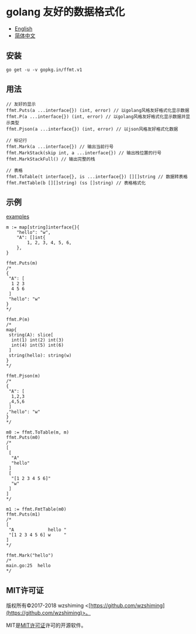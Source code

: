 # golang 友好的数据格式化

 - [English](./README.md)
 - [简体中文](./README_cn.md)

## 安装

``` shell
go get -u -v gopkg.in/ffmt.v1
```

## 用法

``` golang
// 友好的显示
ffmt.Puts(a ...interface{}) (int, error) // 以golang风格友好格式化显示数据
ffmt.P(a ...interface{}) (int, error) // 以golang风格友好格式化显示数据并显示类型
ffmt.Pjson(a ...interface{}) (int, error) // 以json风格友好格式化数据

// 标记行
ffmt.Mark(a ...interface{}) // 输出当前行号
ffmt.MarkStack(skip int, a ...interface{}) // 输出栈位置的行号
ffmt.MarkStackFull() // 输出完整的栈

// 表格 
ffmt.ToTable(t interface{}, is ...interface{}) [][]string // 数据转表格
ffmt.FmtTable(b [][]string) (ss []string) // 表格格式化
```

## 示例

[examples](./examples/main.go)

``` golang
m := map[string]interface{}{
    "hello": "w",
    "A": []int{
        1, 2, 3, 4, 5, 6,
    },
}

ffmt.Puts(m)
/*
{
 "A": [
  1 2 3
  4 5 6
 ]
 "hello": "w"
}
*/

ffmt.P(m)
/*
map{
 string(A): slice[
  int(1) int(2) int(3)
  int(4) int(5) int(6)
 ]
 string(hello): string(w)
}
*/

ffmt.Pjson(m)
/*
{
 "A": [
  1,2,3
 ,4,5,6
 ]
,"hello": "w"
}
*/

m0 := ffmt.ToTable(m, m)
ffmt.Puts(m0)
/*
[
 [
  "A"
  "hello"
 ]
 [
  "[1 2 3 4 5 6]"
  "w"
 ]
]
*/

m1 := ffmt.FmtTable(m0)
ffmt.Puts(m1)
/*
[
 "A             hello "
 "[1 2 3 4 5 6] w     "
]
*/

ffmt.Mark("hello")
/*
main.go:25  hello
*/
```

## MIT许可证

版权所有©2017-2018 wzshiming <[https://github.com/wzshiming](https://github.com/wzshiming)>。

MIT是[MIT许可证](https://opensource.org/licenses/MIT)许可的开源软件。
